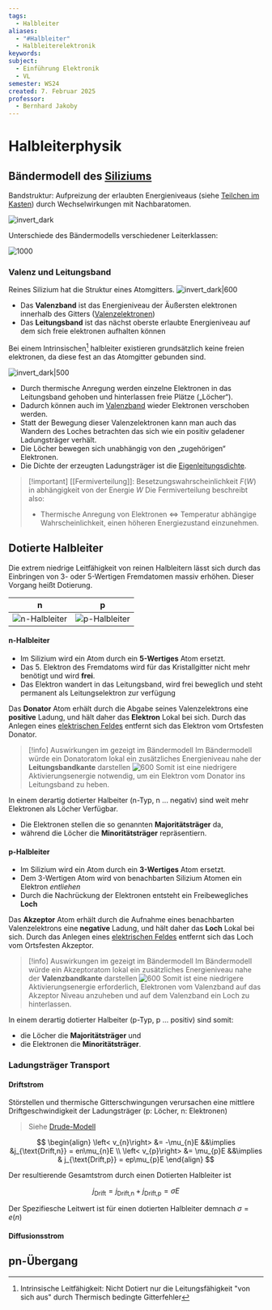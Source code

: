 ```yaml
---
tags:
  - Halbleiter
aliases:
  - "#Halbleiter"
  - Halbleiterelektronik
keywords: 
subject:
  - Einführung Elektronik
  - VL
semester: WS24
created: 7. Februar 2025
professor:
  - Bernhard Jakoby
---
```

 
# Halbleiterphysik

## Bändermodell des [Siliziums](Silizium.md)

Bandstruktur: Aufpreizung der erlaubten Energieniveaus (siehe [Teilchen im Kasten](../../Elektrotechnik/Teilchen%20im%20Kasten.md)) durch Wechselwirkungen mit Nachbaratomen.

![invert_dark](assets/SiLeitungsValenzband.png)

Unterschiede des Bändermodells verschiedener Leiterklassen:

![1000](../../Hardwareentwicklung/assets/Baendermodell.png)




### Valenz und Leitungsband

Reines Silizium hat die Struktur eines Atomgitters.
![invert_dark|600](assets/Pasted%20image%2020250207135059.png)
- Das **Valenzband** ist das Energieniveau der Äußersten elektronen innerhalb des Gitters ([Valenzelektronen](../../Chemie/Valenzelektronen.md))
- Das **Leitungsband** ist das nächst oberste erlaubte Energieniveau auf dem sich freie elektronen aufhalten können  


Bei einem Intrinsischen[^1] halbleiter existieren grundsätzlich keine freien elektronen, da diese fest an das Atomgitter gebunden sind.

![invert_dark|500](assets/HalbleiterValenzLeitungsband.png)

- Durch thermische Anregung werden einzelne Elektronen in das Leitungsband gehoben und hinterlassen freie Plätze („Löcher“).
- Dadurch können auch im [Valenzband](../../Chemie/Valenzelektronen.md) wieder Elektronen verschoben werden.
- Statt der Bewegung dieser Valenzelektronen kann man auch das Wandern des Loches betrachten das sich wie ein positiv geladener Ladungsträger verhält.
- Die Löcher bewegen sich unabhängig von den „zugehörigen“ Elektronen.
- Die Dichte der erzeugten Ladungsträger ist die [Eigenleitungsdichte](Fermiverteilung.md).

> [!important] [[Fermiverteilung]]: Besetzungswahrscheinlichkeit $F(W)$ in abhängigkeit von der Energie $W$
> Die Fermiverteilung beschreibt also:
> - Thermische Anregung von Elektronen $\iff$ Temperatur abhängige Wahrscheinlichkeit, einen höheren Energiezustand einzunehmen. 

## Dotierte Halbleiter

Die extrem niedrige Leitfähigkeit von reinen Halbleitern lässt sich durch das Einbringen von 3- oder 5-Wertigen Fremdatomen massiv erhöhen. Dieser Vorgang heißt Dotierung.

| n                              | p                              |
| ------------------------------ | ------------------------------ |
| ![n-Halbleiter](#n-Halbleiter) | ![p-Halbleiter](#p-Halbleiter) |


#### n-Halbleiter

- Im Silizium wird ein Atom durch ein **5-Wertiges** Atom ersetzt.
- Das 5. Elektron des Fremdatoms wird für das Kristallgitter nicht mehr benötigt und wird **frei**.
- Das Elektron wandert in das Leitungsband, wird frei beweglich und steht permanent als Leitungselektron zur verfügung

Das **Donator** Atom erhält durch die Abgabe seines Valenzelektrons eine **positive** Ladung, und hält daher das **Elektron** Lokal bei sich.
Durch das Anlegen eines [elektrischen Feldes](../../Elektrotechnik/Elektrisches%20Feld.md) entfernt sich das Elektron vom Ortsfesten Donator.

> [!info] Auswirkungen im gezeigt im Bändermodell
> Im Bändermodell würde ein Donatoratom lokal ein zusätzliches Energieniveau nahe der **Leitungsbandkante** darstellen 
> ![600](../../assets/Excalidraw/Halbleiterphysik%202025-02-07%2014.24.34.excalidraw) 
> Somit ist eine niedrigere Aktivierungsenergie notwendig, um ein Elektron vom Donator ins Leitungsband zu heben.

In einem derartig dotierter Halbeiter (n-Typ, n ... negativ) sind weit mehr Elektronen als Löcher Verfügbar.
- Die Elektronen stellen die so genannten **Majoritätsträger** da,
- während die Löcher die **Minoritätsträger** repräsentiern.

#### p-Halbleiter

- Im Silizium wird ein Atom durch ein **3-Wertiges** Atom ersetzt.
- Dem 3-Wertigen Atom wird von benachbarten Silizium Atomen ein Elektron *entliehen*
- Durch die Nachrückung der Elektronen entsteht ein Freibewegliches **Loch**

Das **Akzeptor** Atom erhält durch die Aufnahme eines benachbarten Valenzelektrons eine **negative** Ladung, und hält daher das **Loch** Lokal bei sich.
Durch das Anlegen eines [elektrischen Feldes](../../Elektrotechnik/Elektrisches%20Feld.md) entfernt sich das Loch vom Ortsfesten Akzeptor.

> [!info] Auswirkungen im gezeigt im Bändermodell
> Im Bändermodell würde ein Akzeptoratom lokal ein zusätzliches Energieniveau nahe der **Valenzbandkante** darstellen 
> ![600](../assets/Excalidraw/Halbleiterphysik%202025-02-07%2014.47.50.excalidraw)
> Somit ist eine niedrigere Aktivierungsenergie erforderlich, Elektronen vom Valenzband auf das Akzeptor Niveau anzuheben und auf dem Valenzband ein Loch zu hinterlassen.

In einem derartig dotierter Halbeiter (p-Typ, p ... positiv) sind somit:
- die Löcher die **Majoritätsträger** und
- die Elektronen die **Minoritätsträger**.

### Ladungsträger Transport

#### Driftstrom

Störstellen und thermische Gitterschwingungen verursachen eine mittlere Driftgeschwindigkeit der Ladungsträger (p: Löcher, n: Elektronen)

> Siehe [Drude-Modell](../Elektrotechnik/Drude-Modell.md)

$$
\begin{align}
\left< v_{n}\right> &= -\mu_{n}E &&\implies &j_{\text{Drift,n}} = en\mu_{n}E \\
\left< v_{p}\right> &= \mu_{p}E &&\implies & j_{\text{Drift,p}} = ep\mu_{p}E
\end{align}
$$

Der resultierende Gesamtstrom durch einen Dotierten Halbleiter ist

$$j_{\text{Drift}} = j_{\text{Drift,n}} + j_{\text{Drift,p}} = \sigma E$$

Der Spezifiesche Leitwert ist für einen dotierten Halbleiter demnach $\sigma = e(n)$

#### Diffusionsstrom

## pn-Übergang



[^1]: Intrinsische Leitfähigkeit: Nicht Dotiert nur die Leitungsfähigkeit "von sich aus" durch Thermisch bedingte Gitterfehler
